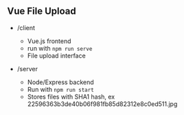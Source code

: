 ## Vue File Upload

- /client
    - Vue.js frontend
    - run with `npm run serve`
    - File upload interface

- /server
    - Node/Express backend
    - Run with `npm run start`
    - Stores files with SHA1 hash, ex 22596363b3de40b06f981fb85d82312e8c0ed511.jpg
